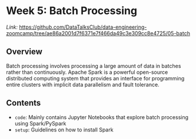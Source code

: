 # Week 5: Batch Processing

*Link:* https://github.com/DataTalksClub/data-engineering-zoomcamp/tree/ae86a2001d7f6371e7f466da49c3e309cc8e4725/05-batch

## Overview

Batch processing involves processing a large amount of data in batches rather than continuously. Apache Spark is a powerful open-source distributed computing system that provides an interface for programming entire clusters with implicit data parallelism and fault tolerance.

## Contents

- `code`: Mainly contains Jupyter Notebooks that explore batch processing using Spark/PySpark
- `setup`: Guidelines on how to install Spark


